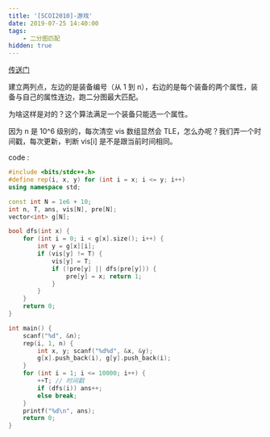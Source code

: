 ```yaml
---
title: '[SCOI2010]-游戏'
date: 2019-07-25 14:40:00
tags:
	- 二分图匹配
hidden: true
---
```


[传送门](https://www.lydsy.com/JudgeOnline/problem.php?id=1854)

建立两列点，左边的是装备编号（从 1 到 n），右边的是每个装备的两个属性，装备与自己的属性连边，跑二分图最大匹配。

为啥这样是对的？这个算法满足一个装备只能选一个属性。

因为 n 是 10^6 级别的，每次清空 vis 数组显然会 TLE，怎么办呢？我们弄一个时间戳，每次更新，判断 vis[i] 是不是跟当前时间相同。

code :
``` c++
#include <bits/stdc++.h>
#define rep(i, x, y) for (int i = x; i <= y; i++)
using namespace std;

const int N = 1e6 + 10;
int n, T, ans, vis[N], pre[N];
vector<int> g[N];

bool dfs(int x) {
    for (int i = 0; i < g[x].size(); i++) {
        int y = g[x][i];
        if (vis[y] != T) {
            vis[y] = T;
            if (!pre[y] || dfs(pre[y])) {
                pre[y] = x; return 1;
            }
        }
    }
    return 0;
}

int main() {
    scanf("%d", &n);
    rep(i, 1, n) {
        int x, y; scanf("%d%d", &x, &y);
        g[x].push_back(i), g[y].push_back(i);
    }
    for (int i = 1; i <= 10000; i++) {
        ++T; // 时间戳
        if (dfs(i)) ans++;
        else break;
    }
    printf("%d\n", ans);
    return 0;
}
```